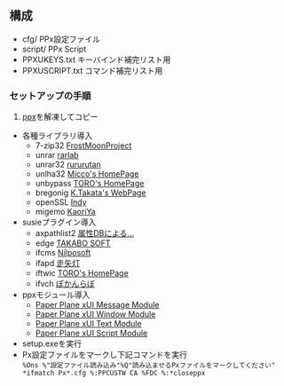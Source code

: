 ## 構成

 - cfg/ PPx設定ファイル
 - script/ PPx Script
 - PPXUKEYS.txt キーバインド補完リスト用
 - PPXUSCRIPT.txt コマンド補完リスト用

### セットアップの手順

1. [ppx](https://github.com/tar80/misc/archive/master.zip)を解凍してコピー
- 各種ライブラリ導入
  - 7-zip32  [FrostMoonProject](http://frostmoon.sakura.ne.jp/)
  - unrar [rarlab](http://www.rarlab.com/rar_add.htm)
  - unrar32  [rururutan](https://github.com/rururutan/unrar32)
  - unlha32  [Micco's HomePage](https://micco.mars.jp/mysoft/unlha32.htm)
  - unbypass [TORO's HomePage](http://toro.d.dooo.jp/slplugin.html#unbypass)
  - bregonig [K.Takata's WebPage](http://k-takata.o.oo7.jp/mysoft/bregonig.html)
  - openSSL [Indy](https://indy.fulgan.com/SSL/)
  - migemo [KaoriYa](https://www.kaoriya.net/software/cmigemo/)
- susieプラグイン導入
  - axpathlist2 [属性DBによる...](http://artisticimitation.web.fc2.com/adbtest/) 
  - edge [TAKABO SOFT](http://takabosoft.com/edge/tool)
  - ifcms [Nilposoft](http://nilposoft.info/susie-plugin/index.html#ifcms)
  - ifapd [走矢灯](http://kt.sakura.ne.jp/~timeflow/MENU.HTM)
  - iftwic [TORO's HomePage](http://toro.d.dooo.jp/slplugin.html#iftwic)
  - ifvch [ぽかんらぼ](https://www.pokanchan.jp/dokuwiki/software/spi)
- ppxモジュール導入
  - [Paper Plane xUI Message Module](http://toro.d.dooo.jp/slppx.html#ppxmes)
  - [Paper Plane xUI Window Module](http://toro.d.dooo.jp/slppx.html#ppxwin)
  - [Paper Plane xUI Text Module](http://toro.d.dooo.jp/slppx.html#ppxtext)
  - [Paper Plane xUI Script Module](http://toro.d.dooo.jp/slppx.html#ppxscr)
- setup.exeを実行
- Px設定ファイルをマークし下記コマンドを実行<br>`%Ons %"設定ファイル読み込み"%Q"読み込ませるPxファイルをマークしてください" *ifmatch Px*.cfg %:PPCUSTW CA %FDC %:*closeppx`
